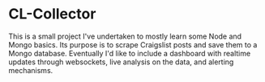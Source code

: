 # CL-Collector
This is a small project I've undertaken to mostly learn some Node and Mongo basics. Its purpose is to scrape Craigslist posts and save them to a Mongo database. Eventually I'd like to include a dashboard with realtime updates through websockets, live analysis on the data, and alerting mechanisms.
